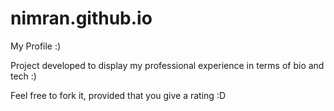 # nimran.github.io
My Profile :)

Project developed to display my professional experience in terms of bio and tech :)

Feel free to fork it, provided that you give a rating :D
